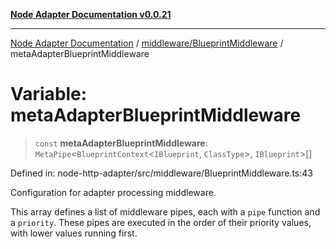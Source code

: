 [**Node Adapter Documentation v0.0.21**](../../../README.md)

***

[Node Adapter Documentation](../../../modules.md) / [middleware/BlueprintMiddleware](../README.md) / metaAdapterBlueprintMiddleware

# Variable: metaAdapterBlueprintMiddleware

> `const` **metaAdapterBlueprintMiddleware**: `MetaPipe`\<`BlueprintContext`\<`IBlueprint`, `ClassType`\>, `IBlueprint`\>[]

Defined in: node-http-adapter/src/middleware/BlueprintMiddleware.ts:43

Configuration for adapter processing middleware.

This array defines a list of middleware pipes, each with a `pipe` function and a `priority`.
These pipes are executed in the order of their priority values, with lower values running first.
